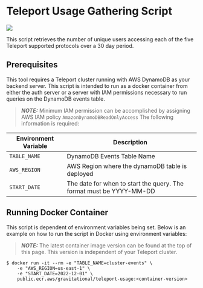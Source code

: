 # Teleport Usage Gathering Script
<a href="https://gallery.ecr.aws/gravitational/teleport-usage">
<img src="https://img.shields.io/github/v/release/gravitational/teleport?sort=semver&label=Container Image&color=621FFF" />
</a>


This script retrieves the number of unique users accessing each of the five
Teleport supported protocols over a 30 day period.

## Prerequisites

This tool requires a Teleport cluster running with AWS DynamoDB as your backend
server. This script is intended to run as a docker container from either the
auth server or a server with IAM permissions necessary to run queries on the
DynamoDB events table.

> **_NOTE:_** Minimum IAM permission can be accomplished by assigning AWS IAM
> policy `AmazonDynamoDBReadOnlyAccess`
The following information is required:

| Environment Variable | Description                                                         |
| ---------------------|---------------------------------------------------------------------|
| `TABLE_NAME`         | DynamoDB Events Table Name                                          |
| `AWS_REGION`         | AWS Region where the dynamoDB table is deployed                     |
| `START_DATE`         | The date for when to start the query. The format must be YYYY-MM-DD |

## Running Docker Container

This script is dependent of environment variables being set. Below is an example on how to run the script in Docker using environment variables:

> **_NOTE:_** The latest container image version can be found at the top of this page. This version is independent of your Teleport cluster.

```console
$ docker run -it --rm -e "TABLE_NAME=cluster-events" \
    -e "AWS_REGION=us-east-1" \
    -e "START_DATE=2022-12-01" \ 
    public.ecr.aws/gravitational/teleport-usage:<container-version>
```
